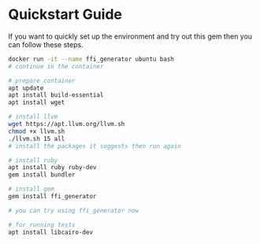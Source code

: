 # Quickstart Guide

If you want to quickly set up the environment and try out this gem then you can follow these steps.

```bash
docker run -it --name ffi_generator ubuntu bash
# continue in the container

# prepare container
apt update
apt install build-essential
apt install wget

# install llvm
wget https://apt.llvm.org/llvm.sh
chmod +x llvm.sh
./llvm.sh 15 all
# install the packages it suggests then run again

# install ruby
apt install ruby ruby-dev
gem install bundler

# install gem
gem install ffi_generator

# you can try using ffi_generator now

# for running tests
apt install libcairo-dev

````

